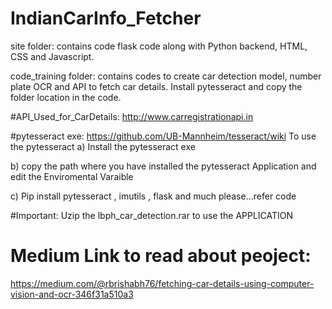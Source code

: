 # IndianCarInfo_Fetcher

site folder: contains code flask code along with Python backend, HTML, CSS and Javascript.

code_training folder: contains codes to create car detection model, number plate OCR and API to fetch car details. Install pytesseract and copy the folder location in the code.


#API_Used_for_CarDetails: http://www.carregistrationapi.in

#pytesseract exe: https://github.com/UB-Mannheim/tesseract/wiki
 To use the pytesseract 
 a) Install the pytesseract exe
 
 b) copy the path where you have installed the pytesseract Application and edit the Enviromental Varaible
 
 c) Pip install pytesseract , imutils , flask and much please...refer code
                       
#Important: Uzip the lbph_car_detection.rar to use the APPLICATION

# Medium Link to read about peoject:
https://medium.com/@rbrishabh76/fetching-car-details-using-computer-vision-and-ocr-346f31a510a3
